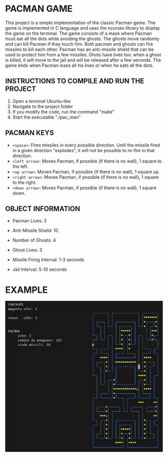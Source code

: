 # PACMAN GAME
This project is a simple implementation of the classic Pacman game. The game is implemented in C language and uses the ncurses library to display the game on the terminal. The game consists of a maze where Pacman must eat all the dots while avoiding the ghosts. The ghosts move randomly and can kill Pacman if they touch him. Both pacman and ghosts can fire missiles to kill each other. Pacman has an anti-missile shield that can be used to protect him from a few missiles. Ghots have lives too: when a ghost is killed, it will move to the jail and will be released after a few seconds. The game ends when Pacman loses all his lives or when he eats all the dots.

## INSTRUCTIONS TO COMPILE AND RUN THE PROJECT
 1)   Open a terminal Ubuntu-like
 2)   Navigate to the project folder
 3)   If you modify the code, run the command "make"
 4)   Start the executable "./pac_man"

## PACMAN KEYS
* `<space>`: Fires missiles in every possible direction. 
  Until the missile fired in a given direction "explodes", it will not be possible to re-fire in that direction.
* `<left arrow>`: Moves Pacman, if possible (if there is no wall), 1 square to the left.
* `<up arrow>`: Moves Pacman, if possible (if there is no wall), 1 square up.
* `<right arrow>`: Moves Pacman, if possible (if there is no wall), 1 square to the right.
* `<down arrow>`: Moves Pacman, if possible (if there is no wall), 1 square down.

## OBJECT INFORMATION
* Pacman Lives: 3
* Anti-Missile Shield: 10

* Number of Ghosts: 4
* Ghost Lives: 3
* Missile Firing Interval: 1-3 seconds
* Jail Interval: 5-10 seconds


# EXAMPLE
![Example](example.png)

